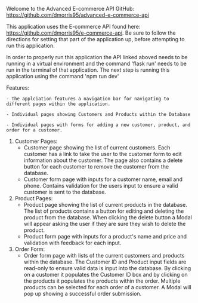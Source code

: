 Welcome to the Advanced E-commerce API
GitHub: https://github.com/dmorris95/advanced-e-commerce-api

This application uses the E-commerce API found here: https://github.com/dmorris95/e-commerce-api. Be sure to follow the directions for setting that part of the application up, before attempting to run this application.

In order to properly run this application the API linked aboved needs to be running in a virtual environment and the command 'flask run' needs to be run in the terminal of that application.
The next step is running this application using the command 'npm run dev'

Features:

    - The applciation features a navigation bar for navigating to different pages within the application. 
    
    - Individual pages showing Customers and Products within the Database
    
    - Individual pages with forms for adding a new customer, product, and order for a customer.

1. Customer Pages:
    - Customer page showing the list of current customers. Each customer has a link to take the user to the customer form to edit information about the customer. The page also contains a delete button for each customer to remove the customer from the database.
    - Customer form page with inputs for a customer name, email and phone. Contains validation for the users input to ensure a valid customer is sent to the database.
2. Product Pages:
    - Product page showing the list of current products in the database. The list of products contains a button for editing and deleting the product from the database. When clicking the delete button a Modal will appear asking the user if they are sure they wish to delete the product.
    - Product form page with inputs for a product's name and price and validation with feedback for each input.
3. Order Form:
    - Order form page with lists of the current customers and products within the database. The Customer ID and Product input fields are read-only to ensure valid data is input into the database. By clicking on a customer it populates the Customer ID box and by clicking on the products it populates the products within the order. Multiple products can be selected for each order of a customer. A Modal will pop up showing a successful order submission.
